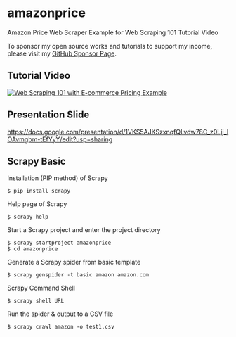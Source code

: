 # amazonprice
Amazon Price Web Scraper Example for Web Scraping 101 Tutorial Video

To sponsor my open source works and tutorials to support my income, please visit my [GitHub Sponsor Page](https://github.com/sponsors/sammyfung).

## Tutorial Video 

[![Web Scraping 101 with E-commerce Pricing Example](https://img.youtube.com/vi/nIQrNOb1jLg/0.jpg)](https://www.youtube.com/watch?v=nIQrNOb1jLg)

## Presentation Slide

https://docs.google.com/presentation/d/1VKS5AJKSzxnqfQLvdw78C_z0Ljj_IOAvmgbm-tEfYyY/edit?usp=sharing

## Scrapy Basic 

Installation (PIP method) of Scrapy
```
$ pip install scrapy
```

Help page of Scrapy
```
$ scrapy help
```

Start a Scrapy project and enter the project directory
```
$ scrapy startproject amazonprice
$ cd amazonprice
```

Generate a Scrapy spider from basic template
```
$ scrapy genspider -t basic amazon amazon.com
```

Scrapy Command Shell
```
$ scrapy shell URL
```

Run the spider & output to a CSV file
```
$ scrapy crawl amazon -o test1.csv
```
